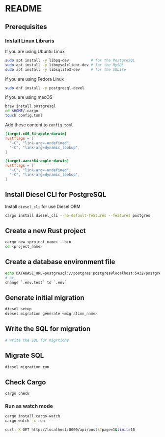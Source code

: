 # README

## Prerequisites

### Install Linux Libraris

If you are using Ubuntu Linux

```bash
sudo apt install -y libpq-dev          # for the PostgreSQL
sudo apt install -y libmysqlclient-dev # for the MySQL
sudo apt install -y libsqlite3-dev     # for the SQLite
```

If you are using Fedora Linux

```bash
sudo dnf install -y postgresql-devel
```

If you are using macOS

```bash
brew install postgresql
cd $HOME/.cargo
touch config.toml
```

Add these content to `config.toml`

```toml
[target.x86_64-apple-darwin]
rustflags = [
  "-C", "link-arg=-undefined",
  "-C", "link-arg=dynamic_lookup",
]

[target.aarch64-apple-darwin]
rustflags = [
  "-C", "link-arg=-undefined",
  "-C", "link-arg=dynamic_lookup",
]
```

## Install Diesel CLI for PostgreSQL

Install `diesel_cli` for use Diesel ORM

```bash
cargo install diesel_cli --no-default-features --features postgres
```

## Create a new Rust project

```bash
cargo new <project_name> --bin
cd <project_name>
```

## Create a database environment file

```bash
echo DATABASE_URL=postgresql://postgres:postgres@localhost:5432/postgres > .envrc
# or
change `.env.test` to `.env`
```

## Generate initial migration

```bash
diesel setup
diesel migration generate <migration_name>
```

## Write the SQL for migration

```bash
# write the SQL for migrtions
```

## Migrate SQL

```bash
diesel migration run
```

## Check Cargo

```bash
cargo check
```

### Run as watch mode

```bash
cargo install cargo-watch
cargo watch -x run
```

```bash
curl -X GET http://localhost:8000/api/posts?page=1&limit=10
```
